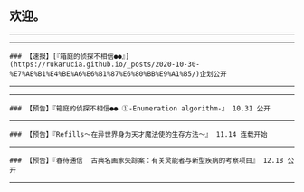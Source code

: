 ## 欢迎。


---
---

    ### 【速报】[『箱庭的侦探不相信●●』](https://rukarucia.github.io/_posts/2020-10-30-%E7%AE%B1%E4%BE%A6%E6%B1%87%E6%80%BB%E9%A1%B5/)企划公开

---
---


    ### 【预告】『箱庭的侦探不相信●● ①-Enumeration algorithm-』 10.31 公开

---

    ### 【预告】『Refills～在异世界身为天才魔法使的生存方法～』 11.14 连载开始

---

    ### 【预告】『春待通信  古典名画家失踪案：有关灵能者与新型疾病的考察项目』 12.18 公开

---
